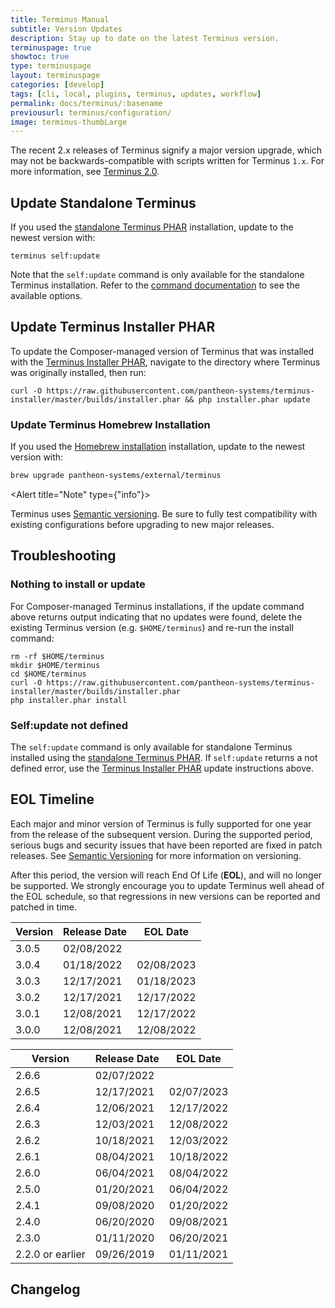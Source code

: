 ```yaml
---
title: Terminus Manual
subtitle: Version Updates
description: Stay up to date on the latest Terminus version.
terminuspage: true
showtoc: true
type: terminuspage
layout: terminuspage
categories: [develop]
tags: [cli, local, plugins, terminus, updates, workflow]
permalink: docs/terminus/:basename
previousurl: terminus/configuration/
image: terminus-thumbLarge
---
```


<Alert title="Warning" type="danger">

The recent 2.x releases of Terminus signify a major version upgrade, which may not be backwards-compatible with scripts written for Terminus `1.x`. For more information, see [Terminus 2.0](/terminus-2-0).

</Alert>

<TerminusVersion text="Update to the Current Release" />

## Update Standalone Terminus

If you used the [standalone Terminus PHAR](/terminus/install#standalone-terminus-phar) installation, update to the newest version with:

```bash{promptUser: user}
terminus self:update
```

Note that the `self:update` command is only available for the standalone Terminus installation. Refer to the [command documentation](/terminus/commands/self-update) to see the available options.

## Update Terminus Installer PHAR

To update the Composer-managed version of Terminus that was installed with the [Terminus Installer PHAR](/terminus/install#terminus-installer-phar), navigate to the directory where Terminus was originally installed, then run:

```bash{promptUser: user}
curl -O https://raw.githubusercontent.com/pantheon-systems/terminus-installer/master/builds/installer.phar && php installer.phar update
```

### Update Terminus Homebrew Installation

If you used the [Homebrew installation](/terminus/install#homebrew-installation) installation, update to the newest version with:

```bash
brew upgrade pantheon-systems/external/terminus
```

<Alert title="Note" type={"info"}>

Terminus uses [Semantic versioning](https://semver.org/). Be sure to fully
test compatibility with existing configurations before upgrading to new major
releases.

</Alert>

## Troubleshooting

### Nothing to install or update

For Composer-managed Terminus installations, if the update command above returns output indicating that no updates were found, delete the existing Terminus version (e.g. <code>\$HOME/terminus</code>) and re-run the install command:

```bash{promptUser: user}
rm -rf $HOME/terminus
mkdir $HOME/terminus
cd $HOME/terminus
curl -O https://raw.githubusercontent.com/pantheon-systems/terminus-installer/master/builds/installer.phar
php installer.phar install
```

### Self:update not defined

The `self:update` command is only available for standalone Terminus installed using the [standalone Terminus PHAR](/terminus/install#standalone-terminus-phar). If `self:update` returns a not defined error, use the [Terminus Installer PHAR](#update-terminus-installer-phar) update instructions above.

## EOL Timeline

Each major and minor version of Terminus is fully supported for one year from the release of the subsequent version. During the supported period, serious bugs and security issues that have been reported are fixed in patch releases. See [Semantic Versioning](https://semver.org/) for more information on versioning.

After this period, the version will reach End Of Life (**EOL**), and will no longer be supported. We strongly encourage you to update Terminus well ahead of the EOL schedule, so that regressions in new versions can be reported and patched in time.

<TabList>

<Tab title="Version 3.x" id="terminus-version-3" active={true}>

| Version           | Release Date | EOL Date   |
| ----------------- | ------------ | ---------- |
| 3.0.5             | 02/08/2022   |  |
| 3.0.4             | 01/18/2022   | 02/08/2023 |
| 3.0.3             | 12/17/2021   | 01/18/2023 |
| 3.0.2             | 12/17/2021   | 12/17/2022 |
| 3.0.1             | 12/08/2021   | 12/17/2022 |
| 3.0.0             | 12/08/2021   | 12/08/2022 |
</Tab>

<Tab title="Version 2.x" id="terminus-version-3">

| Version           | Release Date | EOL Date   |
| ----------------- | ------------ | ---------- |
| 2.6.6             | 02/07/2022   |
| 2.6.5             | 12/17/2021   | 02/07/2023 |
| 2.6.4             | 12/06/2021   | 12/17/2022 |
| 2.6.3             | 12/03/2021   | 12/08/2022 |
| 2.6.2             | 10/18/2021   | 12/03/2022 |
| 2.6.1             | 08/04/2021   | 10/18/2022 |
| 2.6.0             | 06/04/2021   | 08/04/2022 |
| 2.5.0             | 01/20/2021   | 06/04/2022 |
| 2.4.1             | 09/08/2020   | 01/20/2022 |
| 2.4.0             | 06/20/2020   | 09/08/2021 |
| 2.3.0             | 01/11/2020   | 06/20/2021 |
| 2.2.0  or earlier | 09/26/2019   | 01/11/2021 |
</Tab>

</TabList>

## Changelog

<Releases />
